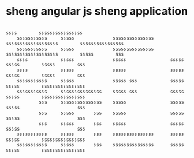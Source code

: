 # sheng angular js sheng application
                                                                               ssss        ssssssssssssssss
        sssssssssss     sssss              sssssssssssssss      sssssssssssssssssss        ssssssssssssssss
        sssssssssss     sssss              sssssssssssssss      sssssssssssssssssss        sssss        sss
        ssss            sssss              sssss                sssss         sssss        sssss        sss
        ssss            sssss              sssss                sssss         sssss        sssss        sss   
        sssssssssss     sssss              sssss sss            sssss         sssss        ssssssssssssssss  
        sssssssssss     sssssssssssssss    sssss sss            sssss         sssss        ssssssssssssssss 
                sss     sssssssssssssss    sssss                sssss         sssss                     sss
                sss     sssss       sss    sssss                sssss         sssss                     sss
                sss     sssss       sss    sssss                sssss         sssss                     sss
        sssssssssss     sssss       sss    sssssssssssssss      sssss         sssss        ssssssssssssssss  
        sssssssssss     sssss       sss    sssssssssssssss      sssss         sssss        ssssssssssssssss    
